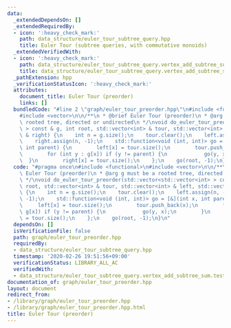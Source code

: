 ```yaml
---
data:
  _extendedDependsOn: []
  _extendedRequiredBy:
  - icon: ':heavy_check_mark:'
    path: data_structure/euler_tour_subtree_query.hpp
    title: Euler Tour (subtree queries, with commutative monoids)
  _extendedVerifiedWith:
  - icon: ':heavy_check_mark:'
    path: data_structure/euler_tour_subtree_query.vertex_add_subtree_sum.test.cpp
    title: data_structure/euler_tour_subtree_query.vertex_add_subtree_sum.test.cpp
  _pathExtension: hpp
  _verificationStatusIcon: ':heavy_check_mark:'
  attributes:
    document_title: Euler Tour (preorder)
    links: []
  bundledCode: "#line 2 \"graph/euler_tour_preorder.hpp\"\n#include <functional>\n\
    #include <vector>\n\n/**\n * @brief Euler Tour (preorder)\n * @arg g must be a\
    \ rooted tree, directed or undirected\n */\nvoid do_euler_tour_preorder(std::vector<std::vector<int>\
    \ > const & g, int root, std::vector<int> & tour, std::vector<int> & left, std::vector<int>\
    \ & right) {\n    int n = g.size();\n    tour.clear();\n    left.assign(n, -1);\n\
    \    right.assign(n, -1);\n    std::function<void (int, int)> go = [&](int x,\
    \ int parent) {\n        left[x] = tour.size();\n        tour.push_back(x);\n\
    \        for (int y : g[x]) if (y != parent) {\n            go(y, x);\n      \
    \  }\n        right[x] = tour.size();\n    };\n    go(root, -1);\n}\n"
  code: "#pragma once\n#include <functional>\n#include <vector>\n\n/**\n * @brief\
    \ Euler Tour (preorder)\n * @arg g must be a rooted tree, directed or undirected\n\
    \ */\nvoid do_euler_tour_preorder(std::vector<std::vector<int> > const & g, int\
    \ root, std::vector<int> & tour, std::vector<int> & left, std::vector<int> & right)\
    \ {\n    int n = g.size();\n    tour.clear();\n    left.assign(n, -1);\n    right.assign(n,\
    \ -1);\n    std::function<void (int, int)> go = [&](int x, int parent) {\n   \
    \     left[x] = tour.size();\n        tour.push_back(x);\n        for (int y :\
    \ g[x]) if (y != parent) {\n            go(y, x);\n        }\n        right[x]\
    \ = tour.size();\n    };\n    go(root, -1);\n}\n"
  dependsOn: []
  isVerificationFile: false
  path: graph/euler_tour_preorder.hpp
  requiredBy:
  - data_structure/euler_tour_subtree_query.hpp
  timestamp: '2020-02-26 19:51:56+09:00'
  verificationStatus: LIBRARY_ALL_AC
  verifiedWith:
  - data_structure/euler_tour_subtree_query.vertex_add_subtree_sum.test.cpp
documentation_of: graph/euler_tour_preorder.hpp
layout: document
redirect_from:
- /library/graph/euler_tour_preorder.hpp
- /library/graph/euler_tour_preorder.hpp.html
title: Euler Tour (preorder)
---
```

